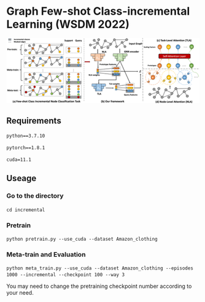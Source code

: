 # Graph Few-shot Class-incremental Learning (WSDM 2022)
![Alt text](frame.png)
## Requirements
`python==3.7.10`

`pytorch==1.8.1`

`cuda=11.1`

## Useage
### Go to the directory
`cd incremental`
### Pretrain
`python pretrain.py --use_cuda --dataset Amazon_clothing` 
### Meta-train and Evaluation 
`python meta_train.py --use_cuda --dataset Amazon_clothing --episodes 1000 --incremental --checkpoint 100 --way 3` 


You may need to change the pretraining checkpoint number according to your need.
